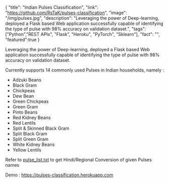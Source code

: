 {
  "title": "Indian Pulses Classification",
  "link": "https://github.com/RsTaK/pulses-classification",
  "image": "/img/pulses.jpg",
  "description": "Leveraging the power of Deep-learning, deployed a Flask based Web application successfully capable of identifying the type of pulse with 98% accuracy on validation dataset.",
  "tags": ["Python","REST APIs", "Flask", "Heroku", "PyTorch", "Sklearn"],
  "fact": "",
  "featured":true
}

Leveraging the power of Deep-learning, deployed a Flask based Web application successfully capable of identifying the type of pulse with 98% accuracy on validation dataset.

Currently supports 14 commonly used Pulses in Indian households, namely :

* Adzuki Beans
* Black Gram
* Chickpeas
* Dew Bean
* Green Chickpeas
* Green Gram
* Pinto Beans
* Red Kidney Beans
* Red Lentils
* Split & Skinned Black Gram
* Split Black Gram
* Split Green Gram
* White Kidney Beans
* Yellow Lentils

Refer to [pulse_list.txt](https://github.com/RsTaK/pulses-classification/blob/master/req_files/pulses_list.txt) to get Hindi/Regional Conversion of given Pulses names

Demo : https://pulses-classification.herokuapp.com 
